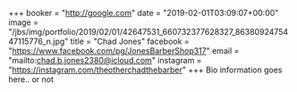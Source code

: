 +++
booker = "http://google.com"
date = "2019-02-01T03:09:07+00:00"
image = "/jbs/img/portfolio/2019/02/01/42647531_660732377628327_8638092475447115776_n.jpg"
title = "Chad Jones"
facebook = "https://www.facebook.com/pg/JonesBarberShop317"
email = "mailto:chad.b.jones2380@icloud.com"
instagram = "https://instagram.com/theotherchadthebarber"
+++
Bio information goes here.. or not